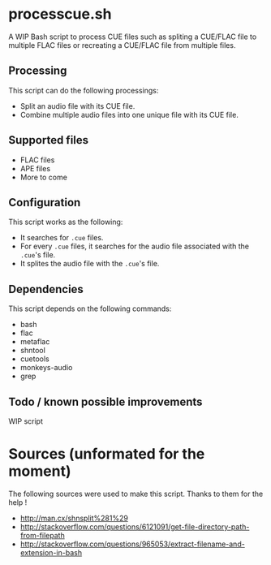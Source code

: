 # processcue.sh
A WIP Bash script to process CUE files such as spliting a CUE/FLAC file to multiple FLAC files or recreating a CUE/FLAC file from multiple files.

## Processing
This script can do the following processings:

- Split an audio file with its CUE file.
- Combine multiple audio files into one unique file with its CUE file.

## Supported files
- FLAC files
- APE files
- More to come

## Configuration
This script works as the following:

- It searches for `.cue` files.
- For every `.cue` files, it searches for the audio file associated with the `.cue`'s file.
- It splites the audio file with the `.cue`'s file.

## Dependencies
This script depends on the following commands:

- bash
- flac
- metaflac
- shntool
- cuetools
- monkeys-audio
- grep

## Todo / known possible improvements
WIP script

# Sources (unformated for the moment)
The following sources were used to make this script. Thanks to them for the help !

- http://man.cx/shnsplit%281%29
- http://stackoverflow.com/questions/6121091/get-file-directory-path-from-filepath
- http://stackoverflow.com/questions/965053/extract-filename-and-extension-in-bash
